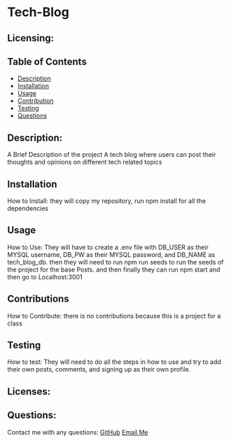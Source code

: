 # Tech-Blog
  ## Licensing:
   
  ## Table of Contents
  - [Description](#description)
  - [Installation](#installation)
  - [Usage](#usage)
  - [Contribution](#contribution)
  - [Testing](#testing)
  - [Questions](#questions)

  ## Description:
  A Brief Description of the project
  A tech blog where users can post their thoughts and opinions on different tech related topics

  ## Installation
  How to Install:
  they will copy my repository, run npm install for all the dependencies

  ## Usage
  How to Use:
  They will have to create a .env file with DB_USER as their MYSQL username, DB_PW as their MYSQL password, and DB_NAME as tech_blog_db. then they will need to run npm run seeds to run the seeds of the project for the base Posts. and then finally they can run npm start and then go to Localhost:3001

  ## Contributions
  How to Contribute:
  there is no contributions because this is a project for a class

  ## Testing 
  How to test:
  They will need to do all the steps in how to use and try to add their own posts, comments, and signing up as their own profile.

  ## Licenses:
   

  ## Questions:
  Contact me with any questions:
  [GitHub](https://github.com/undefined)
  [Email Me](https://mailto:nelsonnoremac@gmail.com)
  